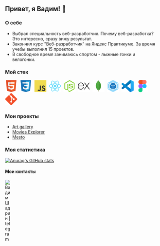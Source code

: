 ## Привет, я Вадим! 👋

### О себе

- Выбрал специальность веб-разработчик. Почему веб-разработка? Это интересно, сразу вижу результат.
- Закончил курс "Веб-разработчик" на Яндекс Практикуме. За время учебы выполнил 15 проектов.
- В свободное время занимаюсь спортом - лыжные гонки и велогонки. 

### Мой стек

<div>
  <img src="https://github.com/devicons/devicon/blob/master/icons/html5/html5-original.svg" title="HTML5" alt="HTML" width="40" height="40"/>&nbsp;
  <img src="https://github.com/devicons/devicon/blob/master/icons/css3/css3-original.svg"  title="CSS3" alt="CSS" width="40" height="40"/>&nbsp;
  <img src="https://github.com/devicons/devicon/blob/master/icons/javascript/javascript-original.svg" title="JavaScript" alt="JavaScript" width="40" height="40"/>&nbsp;
  <img src="https://github.com/devicons/devicon/blob/master/icons/react/react-original.svg" title="React" alt="React" width="40" height="40"/>&nbsp;
  <img src="https://github.com/devicons/devicon/blob/master/icons/nodejs/nodejs-original.svg" title="NodeJS" alt="NodeJS" width="40" height="40"/>&nbsp;
  <img src="https://github.com/devicons/devicon/blob/master/icons/express/express-original.svg" title="Express" alt="Express" width="40" height="40"/>&nbsp;
  <img src="https://github.com/devicons/devicon/blob/master/icons/mongodb/mongodb-original.svg" title="MongoDB" alt="MongoDB" width="40" height="40"/>&nbsp;
  <img src="https://github.com/devicons/devicon/blob/master/icons/webpack/webpack-original.svg" title="Webpack" alt="Webpack" width="40" height="40"/>&nbsp;
  <img src="https://github.com/devicons/devicon/blob/master/icons/vscode/vscode-original.svg" title="VSCode" alt="VSCode" width="40" height="40"/>&nbsp;
  <img src="https://github.com/devicons/devicon/blob/master/icons/figma/figma-original.svg" title="Figma" alt="Figma" width="40" height="40"/>&nbsp;
  <img src="https://github.com/devicons/devicon/blob/master/icons/git/git-original.svg" title="Git" alt="Git" width="40" height="40"/>&nbsp;
<div>
  
 ### Мои проекты
  
 - [Art gallery](https://github.com/Vadim2370/art-gallery)
 - [Movies Explorer](https://github.com/Vadim2370/movies-explorer-frontend)
 - [Mesto](https://github.com/Vadim2370/react-mesto-api-full)
  
 ### Моя статистика
 [![Anurag's GitHub stats](https://github-readme-stats.vercel.app/api?username=Vadim2370)](https://github.com/anuraghazra/github-readme-stats) 
 
 #### Мои контакты
 [telegram]: https://t.me/stdem11
 [<img align="left" alt="Вадим Шадрин | telegram" width="20px" src="https://cdn.jsdelivr.net/npm/simple-icons@v3/icons/telegram.svg" />][telegram]
<!--
**Vadim2370/Vadim2370** is a ✨ _special_ ✨ repository because its `README.md` (this file) appears on your GitHub profile.

Here are some ideas to get you started:

- 🔭 I’m currently working on ...
- 🌱 I’m currently learning ...
- 👯 I’m looking to collaborate on ...
- 🤔 I’m looking for help with ...
- 💬 Ask me about ...
- 📫 How to reach me: ...
- 😄 Pronouns: ...
- ⚡ Fun fact: ...
-->
